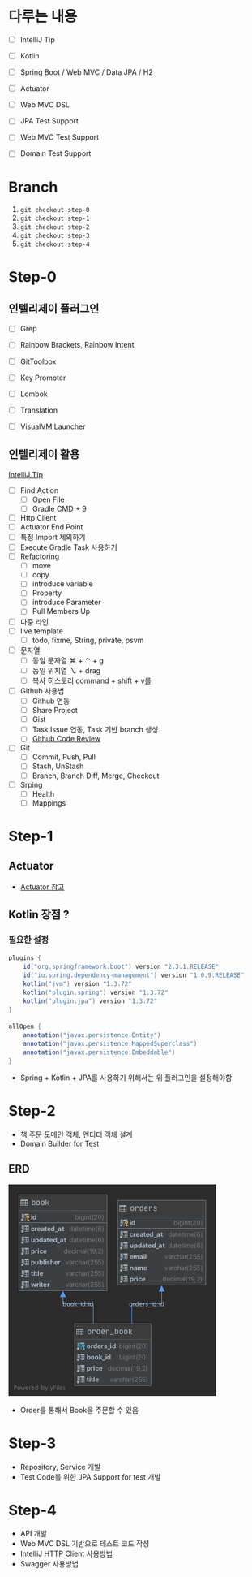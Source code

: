 
# 다루는 내용
* [ ] IntelliJ Tip
* [ ] Kotlin
* [ ] Spring Boot / Web MVC / Data JPA / H2
* [ ] Actuator
* [ ] Web MVC DSL
* [ ] JPA Test Support
* [ ] Web MVC Test Support
* [ ] Domain Test Support


# Branch
1. `git checkout step-0`
2. `git checkout step-1`
3. `git checkout step-2 `
4. `git checkout step-3`
5. `git checkout step-4`


# Step-0

## 인텔리제이 플러그인
* [ ] Grep
* [ ] Rainbow Brackets, Rainbow Intent
* [ ] GitToolbox
* [ ] Key Promoter
* [ ] Lombok
* [ ] Translation
* [ ] VisualVM Launcher


## 인텔리제이 활용

[IntelliJ Tip](https://github.com/cheese10yun/IntelliJ)

* [ ] Find Action
  * [ ] Open File
  * [ ] Gradle CMD + 9
* [ ] Http Client
* [ ] Actuator End Point
* [ ] 특정 Import 제외하기
* [ ] Execute Gradle Task 사용하기
* [ ] Refactoring
    * [ ] move
    * [ ] copy
    * [ ] introduce variable
    * [ ] Property
    * [ ] introduce Parameter
    * [ ] Pull Members Up
* [ ] 다중 라인
* [ ] live template
    * [ ] todo, fixme, String, private, psvm
* [ ] 문자열
    * [ ] 동일 문자열 ⌘ + ⌃ + g
    * [ ] 동일 위치열 ⌥ + drag
    * [ ] 복사 히스토리 command + shift + v를
* [ ] Github 사용법
    * [ ] Github 연동
    * [ ] Share Project
    * [ ] Gist
    * [ ] Task Issue 연동, Task 기반 branch 생성
    * [ ] [Github Code Review](https://cheese10yun.github.io/intellij-code-review/)
* [ ] Git
    * [ ] Commit, Push, Pull
    * [ ] Stash, UnStash
    * [ ] Branch, Branch Diff, Merge, Checkout
* [ ] Srping
  * [ ] Health
  * [ ] Mappings

# Step-1

## Actuator
* [Actuator 참고](https://github.com/cheese10yun/blog-sample/tree/master/actuator)

## Kotlin 장점 ?

### 필요한 설정

```gradle
plugins {
    id("org.springframework.boot") version "2.3.1.RELEASE"
    id("io.spring.dependency-management") version "1.0.9.RELEASE"
    kotlin("jvm") version "1.3.72"
    kotlin("plugin.spring") version "1.3.72"
    kotlin("plugin.jpa") version "1.3.72"
}

allOpen {
    annotation("javax.persistence.Entity")
    annotation("javax.persistence.MappedSuperclass")
    annotation("javax.persistence.Embeddable")
}
```
* Spring + Kotlin + JPA를 사용하기 위해서는 위 플러그인을 설정해야함


# Step-2
* 책 주문 도메인 객체, 엔티티 객체 설계
* Domain Builder for Test

## ERD
![](docs/book.png)

* Order를 통해서 Book을 주문할 수 있음

# Step-3
* Repository, Service 개발
* Test Code를 위한 JPA Support for test 개발

# Step-4
* API 개발
* Web MVC DSL 기반으로 테스트 코드 작성
* IntelliJ HTTP Client 사용방법
* Swagger 사용방법